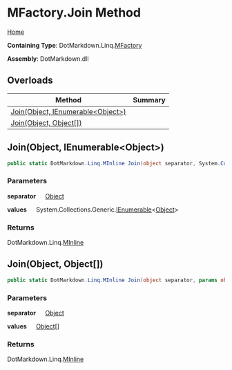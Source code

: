 # MFactory\.Join Method

[Home](../../../../README.md)

**Containing Type**: DotMarkdown\.Linq\.[MFactory](../README.md)

**Assembly**: DotMarkdown\.dll

## Overloads

| Method | Summary |
| ------ | ------- |
| [Join(Object, IEnumerable\<Object>)](#DotMarkdown_Linq_MFactory_Join_System_Object_System_Collections_Generic_IEnumerable_System_Object__) | |
| [Join(Object, Object\[\])](#DotMarkdown_Linq_MFactory_Join_System_Object_System_Object___) | |

## Join\(Object, IEnumerable\<Object>\) <a name="DotMarkdown_Linq_MFactory_Join_System_Object_System_Collections_Generic_IEnumerable_System_Object__"></a>

```csharp
public static DotMarkdown.Linq.MInline Join(object separator, System.Collections.Generic.IEnumerable<object> values)
```

### Parameters

**separator** &emsp; [Object](https://docs.microsoft.com/en-us/dotnet/api/system.object)

**values** &emsp; System\.Collections\.Generic\.[IEnumerable](https://docs.microsoft.com/en-us/dotnet/api/system.collections.generic.ienumerable-1)\<[Object](https://docs.microsoft.com/en-us/dotnet/api/system.object)>

### Returns

DotMarkdown\.Linq\.[MInline](../../MInline/README.md)

## Join\(Object, Object\[\]\) <a name="DotMarkdown_Linq_MFactory_Join_System_Object_System_Object___"></a>

```csharp
public static DotMarkdown.Linq.MInline Join(object separator, params object[] values)
```

### Parameters

**separator** &emsp; [Object](https://docs.microsoft.com/en-us/dotnet/api/system.object)

**values** &emsp; [Object](https://docs.microsoft.com/en-us/dotnet/api/system.object)\[\]

### Returns

DotMarkdown\.Linq\.[MInline](../../MInline/README.md)

